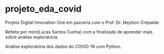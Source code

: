 # projeto_eda_covid
Projeto Digital Innovation One em parceria com o Prof. Dr. Neylson Crepalde

Refeito por mim(Lucas Santos Cunha) com a finalizade de aprender mais sobre analise exploratoria.

Análise exploratória dos dados do COVID-19 com Python.
